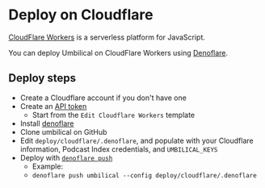 # Deploy on Cloudflare

[CloudFlare Workers](https://workers.cloudflare.com/) is a serverless platform for JavaScript.

You can deploy Umbilical on CloudFlare Workers using [Denoflare](https://denoflare.dev/).

## Deploy steps

- Create a Cloudflare account if you don't have one
- Create an [API token](https://dash.cloudflare.com/profile/api-tokens)
  - Start from the `Edit Cloudflare Workers` template
- Install [denoflare](https://denoflare.dev/)
- Clone umbilical on GitHub
- Edit `deploy/cloudflare/.denoflare`, and populate with your Cloudflare information, Podcast Index credentials, and `UMBILICAL_KEYS`
- Deploy with [`denoflare push`](https://denoflare.dev/cli/push)
  - Example:
  - `denoflare push umbilical --config deploy/cloudflare/.denoflare`

